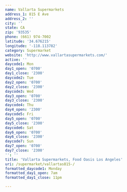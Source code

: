```yaml
---
name: Vallarta Supermarkets
address_1: 815 E Ave
address_2: ''
city: ''
state: CA
zip: '93535'
phone: (661) 974-7002
latitude: '34.676215'
longitude: '-118.113782'
category: Supermarket
website: 'http://www.vallartasupermarkets.com/'
active: ''
daycode1: Mon
day1_open: '0700'
day1_close: '2300'
daycode2: Tue
day2_open: '0700'
day2_close: '2300'
daycode3: Wed
day3_open: '0700'
day3_close: '2300'
daycode4: Thu
day4_open: '2300'
daycode5: Fri
day5_open: '0700'
day5_close: '2300'
daycode6: Sat
day6_open: '0700'
day6_close: '2300'
daycode7: Sun
day7_open: '0700'
day7_close: '2300'
'': ''
title: 'Vallarta Supermarkets, Food Oasis Los Angeles'
uri: /supermarket/vallartas815-/
formatted_daycode1: Monday
formatted_day1_open: 7am
formatted_day1_close: 11pm

---
```

